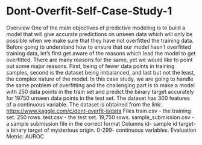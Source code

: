 # Dont-Overfit-Self-Case-Study-1

Overview
	One of the main objectives of predictive modeling is to build a model that will give accurate predictions on unseen data which will only be possible when we make sure that they have not overfitted the training data. Before going to understand how to ensure that our model hasn’t overfitted training data, let’s first get aware of the reasons which lead the model to get overfitted.
	 There are many reasons for the same, yet we would like to point out some major reasons. First, being of fewer data points in training samples, second is the dataset being imbalanced, and last but not the least, the complex nature of the model.
	In this case study, we are going to handle the same problem of overfitting and the challenging part is to make a model with 250 data points in the train set and predict the binary target accurately for 19750 unseen data points in the test set. The dataset has 300 features of a continuous variable.
	The dataset is obtained from the link: https://www.kaggle.com/c/dont-overfit-ii/data
Files
train.csv - the training set. 250 rows.
test.csv - the test set. 19,750 rows.
sample_submission.csv - a sample submission file in the correct format
Columns
id- sample id
target- a binary target of mysterious origin.
0-299- continuous variables.
Evaluation Metric: AUROC

